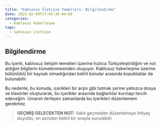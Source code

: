 ```yaml
---
title: "Kablosuz İletişim Temelleri: Bilgilendirme"
date: 2025-02-09T17:03:30-04:00
categories:
  - Kablosuz Haberleşme
tags:
  - kablosuz iletişim
---
```


## Bilgilendirme

Bu içerik, kablosuz iletişim temelleri üzerine hızlıca Türkçeleştirdiğim ve not aldığım bilgilerin kümelenmesinden oluşuyor. Kablosuz haberleşme üzerine bütünlüklü bir kaynak olmadığından belirli konular arasında kopukluklar da bulunabilir. 

Bu nedenle, bu konuda, içerikleri bir arşiv gibi tutmak yerine yalnızca dosya ve klasörler oluşturarak, bu içerikler arasında bağlantılar kurmayı tercih edeceğim. Umarım ilerleyen zamanlarda bu içerikleri düzenlemem gerekmez. 

>**GEÇMİŞ GELECEKTEN NOT:** Vakit geçmeden düzenlemeye ihtiyaç duyuldu, en azından belirli bir sırayla sunulabilir

